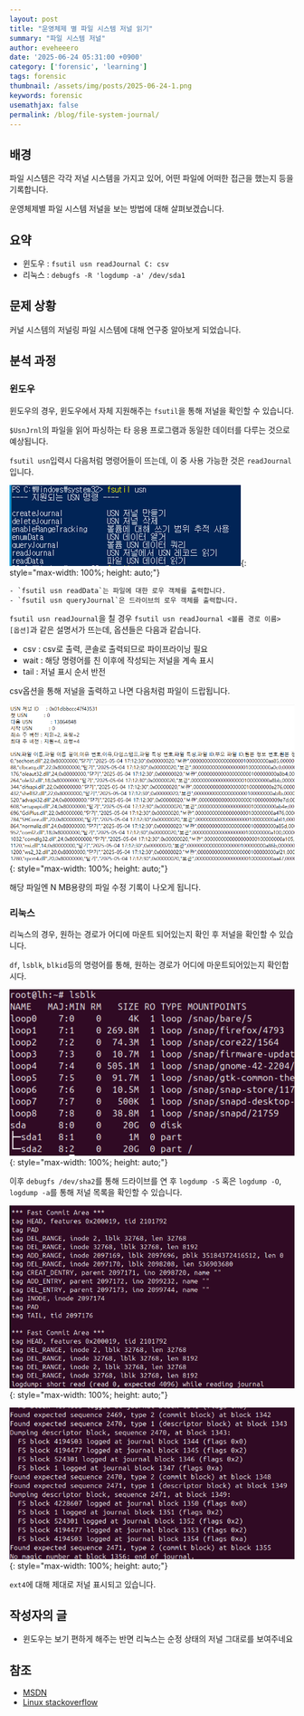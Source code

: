 ```yaml
---
layout: post
title: "운영체제 별 파일 시스템 저널 읽기"
summary: "파일 시스템 저널"
author: eveheeero
date: '2025-06-24 05:31:00 +0900'
category: ['forensic', 'learning']
tags: forensic
thumbnail: /assets/img/posts/2025-06-24-1.png
keywords: forensic
usemathjax: false
permalink: /blog/file-system-journal/
---
```


## 배경

파일 시스템은 각각 저널 시스템을 가지고 있어, 어떤 파일에 어떠한 접근을 했는지 등을 기록합니다.

운영체제별 파일 시스템 저널을 보는 방법에 대해 살펴보겠습니다.

## 요약

- 윈도우 : `fsutil usn readJournal C: csv`
- 리눅스 : `debugfs -R 'logdump -a' /dev/sda1`

## 문제 상황

커널 시스템의 저널링 파일 시스템에 대해 연구중 알아보게 되었습니다.

## 분석 과정

### 윈도우

윈도우의 경우, 윈도우에서 자체 지원해주는 `fsutil`을 통해 저널을 확인할 수 있습니다.

`$UsnJrnl`의 파일을 읽어 파싱하는 타 응용 프로그램과 동일한 데이터를 다루는 것으로 예상됩니다.

`fsutil usn`입력시 다음처럼 명령어들이 뜨는데, 이 중 사용 가능한 것은 `readJournal`입니다.

![fsutil usn 실행 화면](/assets/img/posts/2025-06-24-0.png){: style="max-width: 100%; height: auto;"}

```text
- `fsutil usn readData`는 파일에 대한 로우 객체를 출력합니다.
- `fsutil usn queryJournal`은 드라이브의 로우 객체를 출력합니다.
```

`fsutil usn readJournal`을 칠 경우 `fsutil usn readJournal <볼륨 경로 이름> [옵션]`과 같은 설명서가 뜨는데, 옵션들은 다음과 같습니다.

- csv : csv로 출력, 콘솔로 출력되므로 파이프라이닝 필요
- wait : 해당 명령어를 친 이후에 작성되는 저널을 계속 표시
- tail : 저널 표시 순서 반전

csv옵션을 통해 저널을 출력하고 나면 다음처럼 파일이 드랍됩니다.

![fsutil journal 내용](/assets/img/posts/2025-06-24-1.png){: style="max-width: 100%; height: auto;"}

해당 파일엔 N MB용량의 파일 수정 기록이 나오게 됩니다.

### 리눅스

리눅스의 경우, 원하는 경로가 어디에 마운트 되어있는지 확인 후 저널을 확인할 수 있습니다.

`df`, `lsblk`, `blkid`등의 명령어를 통해, 원하는 경로가 어디에 마운트되어있는지 확인합시다.

![lsblk 내용](/assets/img/posts/2025-06-24-2.png){: style="max-width: 100%; height: auto;"}

이후 `debugfs /dev/sha2`를 통해 드라이브를 연 후 `logdump -S` 혹은 `logdump -O`, `logdump -a`를 통해 저널 목록을 확인할 수 있습니다.

![logdump -o 내용](/assets/img/posts/2025-06-24-3.png){: style="max-width: 100%; height: auto;"}

![logdump -a 내용](/assets/img/posts/2025-06-24-4.png){: style="max-width: 100%; height: auto;"}

`ext4`에 대해 제대로 저널 표시되고 있습니다.

## 작성자의 글

- 윈도우는 보기 편하게 해주는 반면 리눅스는 순정 상태의 저널 그대로를 보여주네요

## 참조

- [MSDN](https://learn.microsoft.com/ko-kr/windows-server/administration/windows-commands/fsutil-usn)
- [Linux stackoverflow](https://stackoverflow.com/questions/11114575/accessing-ext3-ext4-journals)
